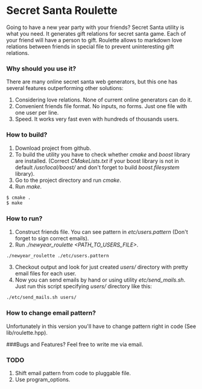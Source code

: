 # Secret Santa Roulette

Going to have a new year party with your friends? Secret Santa utility is what you need.
It generates gift relations for secret santa game.
Each of your friend will have a person to gift. Roulette allows to markdown love relations between friends in special file to prevent
uninteresting gift relations.


### Why should you use it?
There are many online secret santa web generators, but this one has several features outperforming other solutions:

1. Considering love relations. None of current online generators can do it.
2. Convenient friends file format. No inputs, no forms. Just one file with one user per line.
3. Speed. It works very fast even with hundreds of thousands users.

### How to build?
1. Download project from github.
2. To build the utility you have to check whether *cmake* and *boost* library are installed.
   (Correct *CMakeLists.txt* if your boost library is not in default */usr/local/boost/* and don't forget to build *boost.filesystem* library).
2. Go to the project directory and run *cmake*.
3. Run *make*.

```sh
$ cmake .
$ make
```
### How to run?
1. Construct friends file. You can see pattern in *etc/users.pattern* (Don't forget to sign correct emails).
2. Run *./newyear_roulette <PATH_TO_USERS_FILE>*.
```sh
./newyear_roulette ./etc/users.pattern
```
3. Checkout output and look for just created *users/* directory with pretty email files for each user.
4. Now you can send emails by hand or using utility *etc/send_mails.sh*. Just run this script specifying *users/* directory like this:
```sh
./etc/send_mails.sh users/
```

### How to change email pattern?
Unfortunately in this version you'll have to change pattern right in code (See lib/roulette.hpp).

###Bugs and Features?
Feel free to write me via email.

### TODO
1. Shift email pattern from code to pluggable file.
2. Use program_options.
